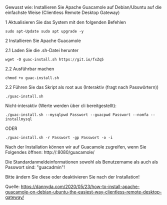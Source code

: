 Gewusst wie: Installieren Sie Apache Guacamole auf Debian/Ubuntu auf die einfachste Weise (Clientless Remote Desktop Gateway)


1 Aktualisieren Sie das System mit den folgenden Befehlen

	sudo apt-Update sudo apt upgrade -y
  
2 Installieren Sie Apache Guacamole

2.1 Laden Sie die .sh-Datei herunter

	wget -O guac-install.sh https://git.io/fxZq5
  
2.2 Ausführbar machen

	chmod +x guac-install.sh
  
2.2 Führen Sie das Skript als root aus (Interaktiv (fragt nach Passwörtern)) 

	./guac-install.sh 
  
Nicht-interaktiv (Werte werden über cli bereitgestellt): 

	./guac-install.sh --mysqlpwd Passwort --guacpwd Passwort --nomfa --installmysql 
  
ODER

	./guac-install.sh -r Passwort -gp Passwort -o -i 
  
Nach der Installation können wir auf Guacamole zugreifen, wenn Sie Folgendes öffnen: http://:8080/guacamole/


Die Standardanmeldeinformationen sowohl als Benutzername als auch als Passwort sind: "guacadmin"!


Bitte ändern Sie diese oder deaktivieren Sie nach der Installation!


Quelle: https://dannyda.com/2020/05/23/how-to-install-apache-guacamole-on-debian-ubuntu-the-easiest-way-clientless-remote-desktop-gateway/
